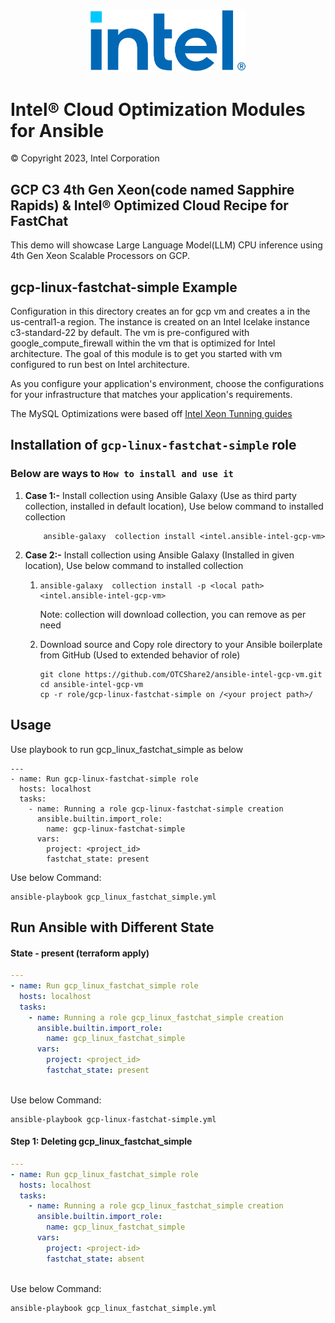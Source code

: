 <p align="center">
  <img src="https://github.com/intel/terraform-intel-aws-mysql/blob/main/images/logo-classicblue-800px.png?raw=true" alt="Intel Logo" width="250"/>
</p>

# Intel® Cloud Optimization Modules for Ansible

© Copyright 2023, Intel Corporation

## GCP C3 4th Gen Xeon(code named Sapphire Rapids) & Intel® Optimized Cloud Recipe for FastChat

This demo will showcase Large Language Model(LLM) CPU inference using 4th Gen Xeon Scalable Processors on GCP.

## gcp-linux-fastchat-simple Example

Configuration in this directory creates an  for gcp vm and creates a in the us-central1-a region. The instance is created on an Intel Icelake instance c3-standard-22 by default. The vm is pre-configured with google_compute_firewall within the vm that is optimized for Intel architecture. The goal of this module is to get you started with vm configured to run best on Intel architecture.

As you configure your application's environment, choose the configurations for your infrastructure that matches your application's requirements.

The MySQL Optimizations were based off [Intel Xeon Tunning guides](<https://www.intel.com/content/www/us/en/developer/articles/guide/open-source-database-tuning-guide-on-xeon-systems.html>)

## Installation of `gcp-linux-fastchat-simple` role
### Below are ways to `How to install and use it`
1. **Case 1:-** Install collection using Ansible Galaxy (Use as third party collection, installed in default location), Use below command to installed collection
    ```commandline
        ansible-galaxy  collection install <intel.ansible-intel-gcp-vm>
    ```
   
2. **Case 2:-** Install collection using Ansible Galaxy (Installed in given location), Use below command to installed collection
   
    1.
       ```commandline
       ansible-galaxy  collection install -p <local path> <intel.ansible-intel-gcp-vm>
       ```
       Note: collection will download collection, you can remove as per need

   2. Download source and Copy role directory to your Ansible  boilerplate  from GitHub (Used to extended behavior of role)  
       ```commandline
       git clone https://github.com/OTCShare2/ansible-intel-gcp-vm.git
       cd ansible-intel-gcp-vm
       cp -r role/gcp-linux-fastchat-simple on /<your project path>/
       ``` 

## Usage
Use playbook to run gcp_linux_fastchat_simple as below
```ansible
---
- name: Run gcp-linux-fastchat-simple role
  hosts: localhost
  tasks:
    - name: Running a role gcp-linux-fastchat-simple creation
      ansible.builtin.import_role:
        name: gcp-linux-fastchat-simple
      vars:
        project: <project_id>
        fastchat_state: present
```
Use below Command:
```commandline
ansible-playbook gcp_linux_fastchat_simple.yml
```
## Run Ansible with Different State
#### State - present (terraform apply)
```yaml
---
- name: Run gcp_linux_fastchat_simple role
  hosts: localhost
  tasks:
    - name: Running a role gcp_linux_fastchat_simple creation
      ansible.builtin.import_role:
        name: gcp_linux_fastchat_simple
      vars:
        project: <project_id>
        fastchat_state: present
      
```
Use below Command:
```commandline
ansible-playbook gcp-linux-fastchat-simple.yml
```
#### Step 1: Deleting gcp_linux_fastchat_simple 
```yaml
---
- name: Run gcp_linux_fastchat_simple role
  hosts: localhost
  tasks:
    - name: Running a role gcp_linux_fastchat_simple creation
      ansible.builtin.import_role:
        name: gcp_linux_fastchat_simple
      vars:
        project: <project-id>
        fastchat_state: absent
        
```
Use below Command:
```commandline
ansible-playbook gcp_linux_fastchat_simple.yml
